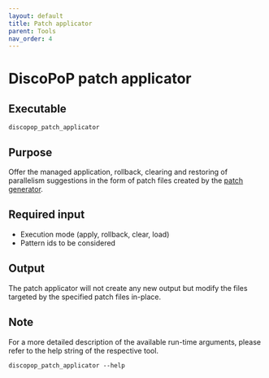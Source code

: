 ```yaml
---
layout: default
title: Patch applicator
parent: Tools
nav_order: 4
---
```


# DiscoPoP patch applicator
## Executable
`discopop_patch_applicator`

## Purpose
Offer the managed application, rollback, clearing and restoring of parallelism suggestions in the form of patch files created by the [patch generator](../tools/Patch_generator.md).

## Required input
- Execution mode (apply, rollback, clear, load)
- Pattern ids to be considered

## Output
The patch applicator will not create any new output but modify the files targeted by the specified patch files in-place.


## Note
For a more detailed description of the available run-time arguments, please refer to the help string of the respective tool.
```
discopop_patch_applicator --help
```
